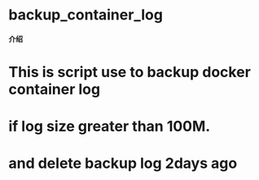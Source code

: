 # backup_container_log

#### 介绍
# This is script use to backup docker container log
# if log size greater than 100M.
# and delete backup log 2days ago

